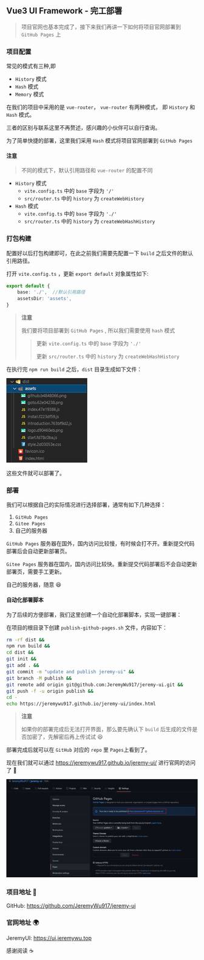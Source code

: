 

## Vue3 UI  Framework - 完工部署

> 项目官网也基本完成了，接下来我们再讲一下如何将项目官网部署到 `GitHub Pages` 上
>

### 项目配置

常见的模式有三种,即

- `History` 模式
- `Hash` 模式
- `Memory` 模式

在我们的项目中采用的是 `vue-router`， `vue-router` 有两种模式， 即 `History` 和 `Hash` 模式。

三者的区别与联系这里不再赘述，感兴趣的小伙伴可以自行查询。

为了简单快捷的部署，这里我们采用 `Hash` 模式将项目官网部署到 `GitHub Pages` 

#### 注意

> 不同的模式下，默认引用路径和 `vue-router` 的配置不同

- `History` 模式
  - `vite.config.ts` 中的 `base` 字段为 `'/'`
  - `src/router.ts` 中的 `history` 为 `createWebHistory`
- `Hash` 模式
  - `vite.config.ts` 中的 `base` 字段为 `'./'`
  - `src/router.ts` 中的 `history` 为 `createWebHashHistory`

### 打包构建

配置好以后打包构建即可，在此之前我们需要先配置一下 `build` 之后文件的默认引用路径。

打开 `vite.config.ts` ，更新 `export default` 对象属性如下:

```typescript
export default {
    base: './',  //默认引用路径
    assetsDir: 'assets',
}
```

> **注意**
>
> 我们要将项目部署到 `GitHub Pages` , 所以我们需要使用 `hash` 模式
>
> > 更新 `vite.config.ts` 中的 `base` 字段为 `'./'`
> >
> > 更新 `src/router.ts` 中的 `history` 为 `createWebHashHistory`

在执行完 `npm run build` 之后，`dist` 目录生成如下文件：

![image-20211227092019748](https://raw.githubusercontent.com/jeremywu917/jeremywuassets/main/src/blog/image-20211227092019748.png)

这些文件就可以部署了。

### 部署

我们可以根据自己的实际情况进行选择部署，通常有如下几种选择：

1. `GitHub Pages`
2. `Gitee Pages`
3. 自己的服务器

`GitHub Pages` 服务器在国外，国内访问比较慢，有时候会打不开。重新提交代码部署后会自动更新部署页。

`Gitee Pages` 服务器在国内，国内访问比较快。重新提交代码部署后不会自动更新部署页，需要手工更新。

自己的服务器，随意 :laughing:

#### 自动化部署脚本

为了后续的方便部署，我们这里创建一个自动化部署脚本，实现一键部署：

在项目的根目录下创建 `publish-github-pages.sh` 文件，内容如下：

```bash
rm -rf dist &&
npm run build &&
cd dist &&
git init &&
git add . &&
git commit -m "update and publish jeremy-ui" &&
git branch -M publish &&
git remote add origin git@github.com:JeremyWu917/jeremy-ui.git &&
git push -f -u origin publish &&
cd -
echo https://jeremywu917.github.io/jeremy-ui/index.html
```

> **注意**
>
> 如果你的部署完成后无法打开界面，那么要先确认下 `build` 后生成的文件是否加密了，先解密后再上传试试 :laughing:

部署完成后就可以在 `GitHub` 对应的 `repo` 里 `Pages`上看到了。

现在我们就可以通过 https://jeremywu917.github.io/jeremy-ui/ 进行官网的访问了 :rocket:

![image-20211227102944282](https://raw.githubusercontent.com/jeremywu917/jeremywuassets/main/src/blog/image-20211227102944282.png)

### 项目地址 :gift:

GitHub: https://github.com/JeremyWu917/jeremy-ui

### 官网地址 :earth_africa:

JeremyUI: https://ui.jeremywu.top



感谢阅读 :coffee: